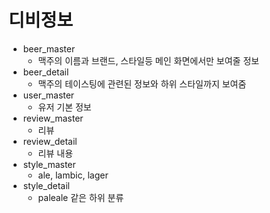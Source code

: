 # 디비정보

- beer_master
  - 맥주의 이름과 브랜드, 스타일등 메인 화면에서만 보여줄 정보
- beer_detail
  - 맥주의 테이스팅에 관련된 정보와 하위 스타일까지 보여줌
- user_master
  - 유저 기본 정보
- review_master
  - 리뷰
- review_detail
  - 리뷰 내용
- style_master
  - ale, lambic, lager
- style_detail
  - paleale 같은 하위 분류